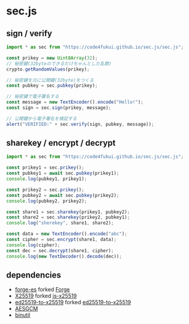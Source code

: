 # sec.js

## sign / verify

```js
import * as sec from "https://code4fukui.github.io/sec.js/sec.js";

const prikey = new Uint8Array(32);
// 秘密鍵(32byteのできるだけちゃんとした乱数)
crypto.getRandomValues(prikey);

// 秘密鍵を元に公開鍵(32byte)をつくる
const pubkey = sec.pubkey(prikey);

// 秘密鍵で電子署名する
const message = new TextEncoder().encode("Hello!");
const sign = sec.sign(prikey, message);

// 公開鍵から電子署名を検証する
alert("VERIFIED:" + sec.verify(sign, pubkey, message));
```

## sharekey / encrypt / decrypt

```js
import * as sec from "https://code4fukui.github.io/sec.js/sec.js";

const prikey1 = sec.prikey();
const pubkey1 = await sec.pubkey(prikey1);
console.log(pubkey1, prikey1);

const prikey2 = sec.prikey();
const pubkey2 = await sec.pubkey(prikey2);
console.log(pubkey2, prikey2);

const share1 = sec.sharekey(prikey1, pubkey2);
const share2 = sec.sharekey(prikey2, pubkey1);
console.log("sherekey", share1, share2);

const data = new TextEncoder().encode("abc");
const cipher = sec.encrypt(share1, data);
console.log(cipher);
const dec = sec.decrypt(share1, cipher);
console.log(new TextDecoder().decode(dec));
```

## dependencies

- [forge-es](https://github.com/taisukef/forge-es) forked [Forge](https://github.com/digitalbazaar/forge)
- [X25519](https://github.com/code4fukui/X25519/) forked [js-x25519](https://github.com/CryptoEsel/js-x25519)
- [ed25519-to-x25519](https://github.com/code4fukui/ed25519-to-x25519/) forked [ed25519-to-x25519](https://github.com/jjavery/ed25519-to-x25519)
- [AESGCM](https://github.com/taisukef/AES-GCM-es/)
- [binutil](https://js.sabae.cc/binutil.js)
